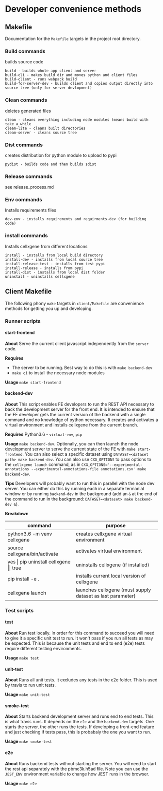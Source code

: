 # Developer convenience methods

## Makefile

Documentation for the `Makefile` targets in the project root directory.

### Build commands

builds source code

```
build - builds whole app client and server
build-cli - makes build dir and moves python and client files
build-client - runs webpack build
build-for-server-dev - builds client and copies output directly into source tree (only for server devlopment)
```

### Clean commands

deletes generated files

```
clean - cleans everything including node modules (means build with take a while
clean-lite - cleans built directories
clean-server - cleans source tree
```

### Dist commands

creates distribution for python module to upload to pypi

```
pydist - builds code and then builds sdist
```

### Release commands

see release_process.md

### Env commands

Installs requirements files

```
dev-env - installs requirements and requirments-dev (for building code)
```

### install commands

Installs cellxgene from different locations

```
install - installs from local build directory
install-dev - installs from local source tree
install-release-test - installs from test pypi
install-release - installs from pypi
install-dist - installs from local dist folder
uninstall - uninstalls cellxgene
```

## Client Makefile

The following phony `make` targets in `client/Makefile` are convenience methods for getting you up and developing.

### Runner scripts

#### start-frontend

**About** Serve the current client javascript independently from the `server` code.

**Requires**
* The server to be running. Best way to do this is with `make backend-dev`
* `make ci` to install the necessary node modules

**Usage** `make start-frontend`

#### backend-dev

**About** This script enables FE developers to run the REST API necessary to back the development server for the front end. It is intended to ensure that the FE developer gets the current version of the backend with a single command and no knowledge of python necessary. It creates and activates a virtual environment and installs cellxgene from the current branch.

**Requires** Python3.6 - `virtual-env`, `pip`

**Usage** `make backend-dev`. Optionally, you can then launch the node development server to serve the current state of
the FE with `make start-frontend`. You can also select a specific dataset using `DATASET=<dataset path> make backend-dev`.
You can also use `CXG_OPTIONS` to pass options to the `cellxgene launch` command, as in
`CXG_OPTIONS='--experimental-annotations --experimental-annotations-file annotations.csv' make backend-dev`.

**Tips** Developers will probably want to run this in parallel with the node dev server. You can either do this by running each in a separate termanial window or by running `backend-dev` in the background (add an `&` at the end of the command to run in the background: `DATASET=<dataset> make backend-dev &`).

**Breakdown**

| command                                  | purpose                                                   |
| ---------------------------------------- | --------------------------------------------------------- |
| python3.6 -m venv cellxgene              | creates cellxgene virtual environment                     |
| source cellxgene/bin/activate            | activates virtual environment                             |
| yes \| pip uninstall cellxgene \|\| true | uninstalls cellxgene (if installed)                       |
| pip install -e .                        | installs current local version of cellxgene               |
| cellxgene launch                         | launches cellxgene (must supply dataset as last parameter) |

### Test scripts

#### test

**About** Run test locally. In order for this command to succeed you will need to give it a specific unit test to run. It won't pass if you run all tests as may be expected. This is because the unit tests and end to end (e2e) tests require different testing environments.

**Usage** `make test`

#### unit-test

**About** Runs all unit tests. It excludes any tests in the e2e folder. This is used by travis to run unit tests.

**Usage** `make unit-test`

#### smoke-test

**About** Starts backend development server and runs end to end tests. This is what travis runs. It depends on the `e2e` and the `backend-dev` targets. One starts the server, the other runs the tests. If developing a front-end feature and just checking if tests pass, this is probabaly the one you want to run.

**Usage** `make smoke-test`

#### e2e

**About** Runs backend tests without starting the server. You will need to start the rest api separately with the pbmc3k.h5ad file. Note you can use the `JEST_ENV` environment variable to change how JEST runs in the browser.

**Usage** `make e2e`
